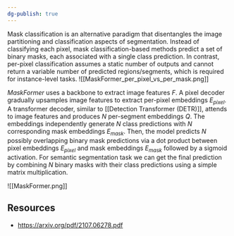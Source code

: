 ```yaml
---
dg-publish: true
---
```

Mask classification is an alternative paradigm that disentangles the image partitioning and classification aspects of segmentation. Instead of classifying each pixel, mask classification-based methods predict a set of binary masks, each associated with a single class prediction. In contrast, per-pixel classification assumes a static number of outputs and cannot return a variable number of predicted regions/segments, which is required for instance-level tasks.
![[MaskFormer_per_pixel_vs_per_mask.png]]

*MaskFormer* uses a backbone to extract image features $F$. A pixel decoder gradually upsamples image features to extract per-pixel embeddings $E_{pixel}$. A transformer decoder, similar to [[Detection Transformer (DETR)]], attends to image features and produces $N$ per-segment embeddings $Q$. The embeddings independently generate $N$ class predictions with $N$ corresponding mask embeddings $E_{mask}$. Then, the model predicts $N$ possibly overlapping binary mask predictions via a dot product between pixel embeddings $E_{pixel}$ and mask embeddings $E_{mask}$ followed by a sigmoid activation. For semantic segmentation task we can get the final prediction by combining $N$ binary masks with their class predictions using a simple matrix multiplication.

![[MaskFormer.png]]
## Resources
- https://arxiv.org/pdf/2107.06278.pdf
